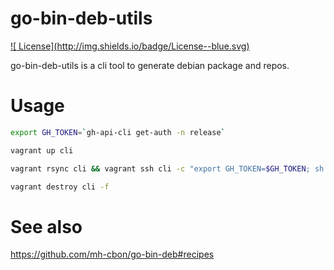 # go-bin-deb-utils

[![<no value> License](http://img.shields.io/badge/License-<no value>-blue.svg)](LICENSE)

go-bin-deb-utils is a cli tool to generate debian package and repos.


# Usage

```sh
export GH_TOKEN=`gh-api-cli get-auth -n release`

vagrant up cli

vagrant rsync cli && vagrant ssh cli -c "export GH_TOKEN=$GH_TOKEN; sh /vagrant/vagrant-run.sh"

vagrant destroy cli -f
```

# See also

https://github.com/mh-cbon/go-bin-deb#recipes

